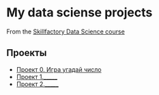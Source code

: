 # My data sciense projects
From the [Skillfactory Data Science course](https://github.com/Faumi0302/sf_data_sciense)

## Проекты
* [Проект 0. Игра угадай число](https://github.com/Faumi0302/sf_data_sciense/tree/main/project1-1)
* [Проект 1._____](___)
* [Проект 2._____](___)
